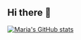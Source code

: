 ## Hi there 👋


[![Maria's GitHub stats](https://github-readme-stats.vercel.app/api?username=mariajvieira)](https://github.com/mariajvieira/github-readme-stats)
<!--
**mariajvieira/mariajvieira** is a ✨ _special_ ✨ repository because its `README.md` (this file) appears on your GitHub profile.

Here are some ideas to get you started:

- 🔭 I’m currently working on ...
- 🌱 I’m currently learning ...
- 👯 I’m looking to collaborate on ...
- 🤔 I’m looking for help with ...
- 💬 Ask me about ...
- 📫 How to reach me: ...
- 😄 Pronouns: ...
- ⚡ Fun fact: ...
-->
